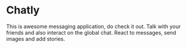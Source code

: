 # Chatly
This is awesome messaging application, do check it out. Talk with your friends and also interact on the global chat. React to messages, send images and add stories.
